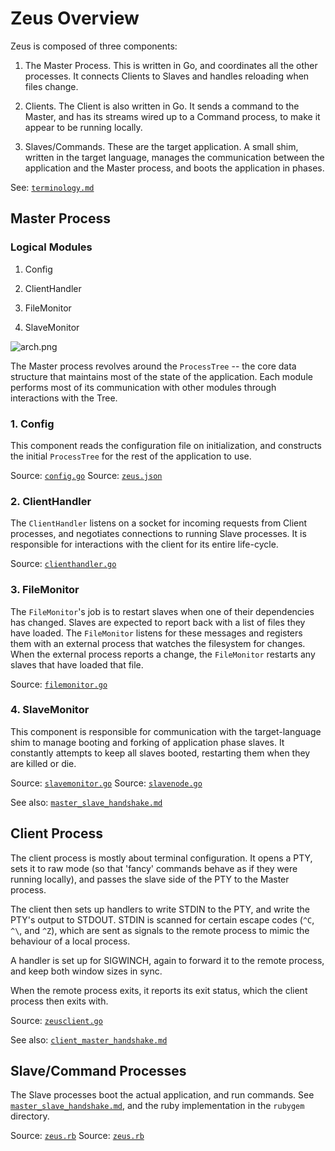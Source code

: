 # Zeus Overview

Zeus is composed of three components:

1. The Master Process. This is written in Go, and coordinates all the other processes. It connects Clients to Slaves and handles reloading when files change.

2. Clients. The Client is also written in Go. It sends a command to the Master, and has its streams wired up to a Command process, to make it appear to be running locally.

3. Slaves/Commands. These are the target application. A small shim, written in the target language, manages the communication between the application and the Master process, and boots the application in phases.

See: [`terminology.md`](terminology.md)

## Master Process

### Logical Modules

1. Config

2. ClientHandler

3. FileMonitor

4. SlaveMonitor

![arch.png](//raw.github.com/burke/zeus/master/docs/arch.png)

The Master process revolves around the `ProcessTree` -- the core data structure that maintains most of the state of the application. Each module performs most of its communication with other modules through interactions with the Tree.

### 1. Config

This component reads the configuration file on initialization, and constructs the initial `ProcessTree` for the rest of the application to use.

Source: [`config.go`](../go/zeusmaster/config.go)
Source: [`zeus.json`](../examples/zeus.json)

### 2. ClientHandler

The `ClientHandler` listens on a socket for incoming requests from Client processes, and negotiates connections to running Slave processes. It is responsible for interactions with the client for its entire life-cycle.

Source: [`clienthandler.go`](../go/zeusmaster/clienthandler.go)

### 3. FileMonitor

The `FileMonitor`'s job is to restart slaves when one of their dependencies has changed. Slaves are expected to report back with a list of files they have loaded. The `FileMonitor` listens for these messages and registers them with an external process that watches the filesystem for changes. When the external process reports a change, the `FileMonitor` restarts any slaves that have loaded that file.

Source: [`filemonitor.go`](../go/zeusmaster/filemonitor.go)

### 4. SlaveMonitor

This component is responsible for communication with the target-language shim to manage booting and forking of application phase slaves. It constantly attempts to keep all slaves booted, restarting them when they are killed or die.

Source: [`slavemonitor.go`](../go/zeusmaster/slavemonitor.go)
Source: [`slavenode.go`](../go/zeusmaster/slavenode.go)

See also: [`master_slave_handshake.md`](master_slave_handshake.md)

## Client Process

The client process is mostly about terminal configuration. It opens a PTY, sets it to raw mode (so that 'fancy' commands behave as if they were running locally), and passes the slave side of the PTY to the Master process.

The client then sets up handlers to write STDIN to the PTY, and write the PTY's output to STDOUT. STDIN is scanned for certain escape codes (`^C`, `^\`, and `^Z`), which are sent as signals to the remote process to mimic the behaviour of a local process.

A handler is set up for SIGWINCH, again to forward it to the remote process, and keep both window sizes in sync.

When the remote process exits, it reports its exit status, which the client process then exits with.

Source: [`zeusclient.go`](../go/zeusclient/zeusclient.go)

See also: [`client_master_handshake.md`](client_master_handshake.md)

## Slave/Command Processes

The Slave processes boot the actual application, and run commands. See [`master_slave_handshake.md`](master_slave_handshake.md), and the ruby implementation in the `rubygem` directory.

Source: [`zeus.rb`](../rubygem/lib/zeus.rb)
Source: [`zeus.rb`](../rubygem/lib/zeus/rails.rb)
